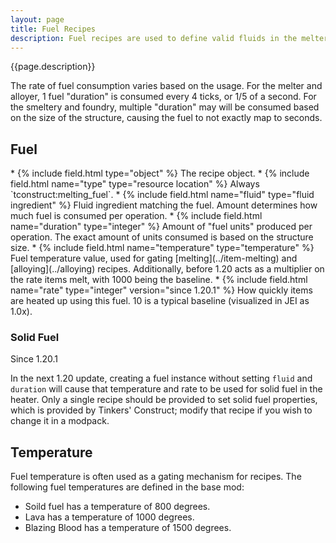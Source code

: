 ```yaml
---
layout: page
title: Fuel Recipes
description: Fuel recipes are used to define valid fluids in the melter, alloyer, smeltery, and foundry in Tinkers' Construct since 1.16.
---
```

{{page.description}}

The rate of fuel consumption varies based on the usage. For the melter and alloyer, 1 fuel "duration" is consumed every 4 ticks, or 1/5 of a second. For the smeltery and foundry, multiple "duration" may will be consumed based on the size of the structure, causing the fuel to not exactly map to seconds.

## Fuel

<div class="treeview" markdown=1>
* {% include field.html type="object" %} The recipe object.
    * {% include field.html name="type" type="resource location" %} Always `tconstruct:melting_fuel`.
    * {% include field.html name="fluid" type="fluid ingredient" %} Fluid ingredient matching the fuel. Amount determines how much fuel is consumed per operation.
    * {% include field.html name="duration" type="integer" %} Amount of "fuel units" produced per operation. The exact amount of units consumed is based on the structure size.
    * {% include field.html name="temperature" type="temperature" %} Fuel temperature value, used for gating [melting](../item-melting) and [alloying](../alloying) recipes. Additionally, before 1.20 acts as a multiplier on the rate items melt, with 1000 being the baseline.
    * {% include field.html name="rate" type="integer" version="since 1.20.1" %} How quickly items are heated up using this fuel. 10 is a typical baseline (visualized in JEI as 1.0x).
</div>

### Solid Fuel
<div class="hatnote">Since 1.20.1</div>

In the next 1.20 update, creating a fuel instance without setting `fluid` and `duration` will cause that temperature and rate to be used for solid fuel in the heater. Only a single recipe should be provided to set solid fuel properties, which is provided by Tinkers' Construct; modify that recipe if you wish to change it in a modpack.

## Temperature

Fuel temperature is often used as a gating mechanism for recipes. The following fuel temperatures are defined in the base mod:

* Soild fuel has a temperature of 800 degrees.
* Lava has a temperature of 1000 degrees.
* Blazing Blood has a temperature of 1500 degrees.